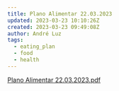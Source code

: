 ```yaml
---
title: Plano Alimentar 22.03.2023
updated: 2023-03-23 10:10:26Z
created: 2023-03-23 09:49:08Z
author: André Luz
tags:
  - eating_plan
  - food
  - health
---
```


[Plano Alimentar 22.03.2023.pdf](../../_resources/Plano_Alimentar_22.03.2023.pdf)
